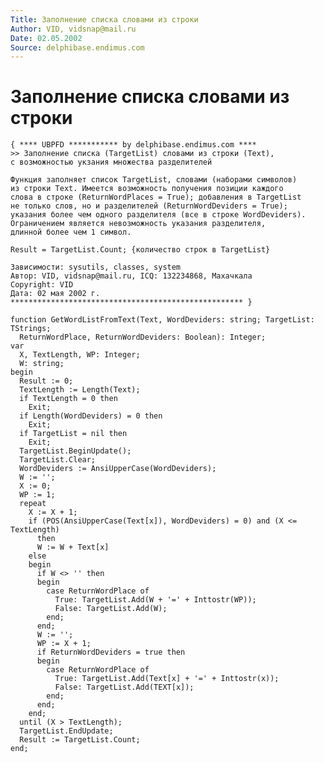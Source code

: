 ```yaml
---
Title: Заполнение списка словами из строки
Author: VID, vidsnap@mail.ru
Date: 02.05.2002
Source: delphibase.endimus.com
---
```



Заполнение списка словами из строки
===================================


    { **** UBPFD *********** by delphibase.endimus.com ****
    >> Заполнение списка (TargetList) словами из строки (Text),
    с возможностью укзания множества разделителей
     
    Функция заполняет список TargetList, словами (наборами символов)
    из строки Text. Имеется возможность получения позиции каждого
    слова в строке (ReturnWordPlaces = True); добавления в TargetList
    не только слов, но и разделителей (ReturnWordDeviders = True);
    указания более чем одного разделителя (все в строке WordDeviders).
    Ограничением является невозможность указания разделителя,
    длинной более чем 1 символ.
     
    Result = TargetList.Count; {количество строк в TargetList}
     
    Зависимости: sysutils, classes, system
    Автор: VID, vidsnap@mail.ru, ICQ: 132234868, Махачкала
    Copyright: VID
    Дата: 02 мая 2002 г.
    **************************************************** }
     
    function GetWordListFromText(Text, WordDeviders: string; TargetList: TStrings;
      ReturnWordPlace, ReturnWordDeviders: Boolean): Integer;
    var
      X, TextLength, WP: Integer;
      W: string;
    begin
      Result := 0;
      TextLength := Length(Text);
      if TextLength = 0 then
        Exit;
      if Length(WordDeviders) = 0 then
        Exit;
      if TargetList = nil then
        Exit;
      TargetList.BeginUpdate();
      TargetList.Clear;
      WordDeviders := AnsiUpperCase(WordDeviders);
      W := '';
      X := 0;
      WP := 1;
      repeat
        X := X + 1;
        if (POS(AnsiUpperCase(Text[x]), WordDeviders) = 0) and (X <= TextLength)
          then
          W := W + Text[x]
        else
        begin
          if W <> '' then
          begin
            case ReturnWordPlace of
              True: TargetList.Add(W + '=' + Inttostr(WP));
              False: TargetList.Add(W);
            end;
          end;
          W := '';
          WP := X + 1;
          if ReturnWordDeviders = true then
          begin
            case ReturnWordPlace of
              True: TargetList.Add(Text[x] + '=' + Inttostr(x));
              False: TargetList.Add(TEXT[x]);
            end;
          end;
        end;
      until (X > TextLength);
      TargetList.EndUpdate;
      Result := TargetList.Count;
    end;
